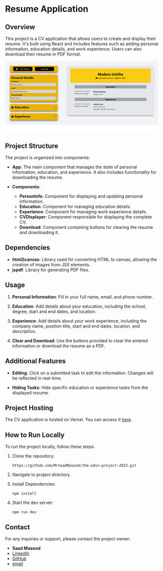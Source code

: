 # Resume Application

## Overview

This project is a CV application that allows users to create and display their resume. It's built using React and includes features such as adding personal information, education details, and work experience. Users can also download their resume in PDF format.

![Main Page](https://github.com/MrSaadMasood/the-odin-project-2023/blob/main/project-CV-application/react/src/assets/scrnli_30_11_2023_23-29-41.png?raw=true)

## Project Structure

The project is organized into components:

- **App**: The main component that manages the state of personal information, education, and experience. It also includes functionality for downloading the resume.

- **Components**:
  - **PersonInfo**: Component for displaying and updating personal information.
  - **Education**: Component for managing education details.
  - **Experience**: Component for managing work experience details.
  - **CVDisplayer**: Component responsible for displaying the complete CV.
  - **Download**: Component containing buttons for clearing the resume and downloading it.

## Dependencies

- **html2canvas**: Library used for converting HTML to canvas, allowing the creation of images from JSX elements.
- **jspdf**: Library for generating PDF files.

## Usage

1. **Personal Information**: Fill in your full name, email, and phone number.

2. **Education**: Add details about your education, including the school, degree, start and end dates, and location.

3. **Experience**: Add details about your work experience, including the company name, position title, start and end dates, location, and description.

4. **Clear and Download**: Use the buttons provided to clear the entered information or download the resume as a PDF.

## Additional Features

- **Editing**: Click on a submitted task to edit the information. Changes will be reflected in real-time.

- **Hiding Tasks**: Hide specific education or experience tasks from the displayed resume.

## Project Hosting

The CV application is hosted on Vercel. You can access it [here](https://cv-application-odin-project.vercel.app/).

## How to Run Locally

To run the project locally, follow these steps:

1. Clone the repository:

   ```
   https://github.com/MrSaadMasood/the-odin-project-2023.git
   ```

2. Navigate to project directory.

3. Install Dependencies:
    ```
    npm install
    ```
4. Start the dev server:
    ```
    npm run dev
    ```

## Contact <a name="contact"></a>

For any inquiries or support, please contact the project owner:

- **Saad Masood**
- [LinkedIn](https://www.linkedin.com/in/saad-masood-8b100125b/)
- [GitHub](https://github.com/MrSaadMasood)
- [email](mrsaadmasood1@gmail.com)
